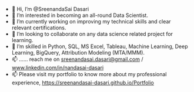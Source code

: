 - 👋 Hi, I’m @SreenandaSai Dasari          
- 👀 I’m interested in becoming an all-round Data Scientist.             
- 🌱 I’m currently working on improving my technical skills and clear relevant certifications.        
- 💞️ I’m looking to collaborate on any data science related project for learning.           
- 💞️ I’m skilled in Python, SQL, MS Excel, Tableau, Machine Learning, Deep Learning, BigQuery, Attribution Modeling (MTA/MMM).  
- 📫 ...... reach me on sreenandasai.dasari@gmail.com / www.linkedin.com/in/nandasai-dasari   
- 📫 Please visit my portfolio to know more about my professional experience, https://sreenandasai-dasari.github.io/Portfolio  
   
 
  
<!---   
SreenandaSai-Dasari/SreenandaSai-Dasari is a ✨ special ✨ repository because its `README.md` (this file) appears on your GitHub profile.
You can click the Preview link to take a look at your changes.
--->
